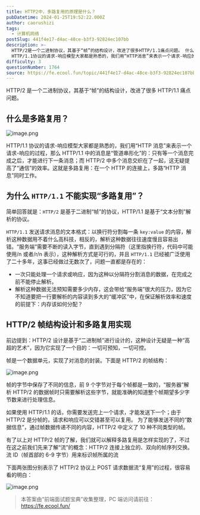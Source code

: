 ```yaml
---
title: HTTP2中，多路复用的原理是什么？
pubDatetime: 2024-01-25T19:52:22.000Z
author: caorushizi
tags:
  - 计算机网络
postSlug: 441f4e17-d4ac-48ce-b3f3-92824ec107bb
description: >-
  HTTP/2是一个二进制协议，其基于“帧”的结构设计，改进了很多HTTP/1.1痛点问题。 什么是多路复用？
  HTTP/1.1协议的请求-响应模型大家都是熟悉的，我们用“HTTP消息”来表示一个请求-响应的过程，那么HTTP/1.1中的消息是“管道串形化”的：只有等一个消息完成之后，才能进行下一条消息；而HTTP/2中多个消息交织在了一起，这无疑提高了“通信”的效率。这就是多路复用：在一个HTTP
difficulty: 3
questionNumber: 1764
source: https://fe.ecool.fun/topic/441f4e17-d4ac-48ce-b3f3-92824ec107bb
---
```


HTTP/2 是一个二进制协议，其基于“帧”的结构设计，改进了很多 HTTP/1.1 痛点问题。

## 什么是多路复用？

![image.png](https://static.ecool.fun//article/066eb286-1248-4446-8269-b45c16f9206a.png)

HTTP/1.1 协议的请求-响应模型大家都是熟悉的，我们用“HTTP 消息”来表示一个请求-响应的过程，那么 HTTP/1.1 中的消息是“管道串形化”的：只有等一个消息完成之后，才能进行下一条消息；而 HTTP/2 中多个消息交织在了一起，这无疑提高了“通信”的效率。这就是多路复用：在一个 HTTP 的连接上，多路“HTTP 消息”同时工作。

## 为什么 `HTTP/1.1` 不能实现“多路复用”？

简单回答就是：`HTTP/2` 是基于二进制“帧”的协议，HTTP/1.1 是基于“文本分割”解析的协议。

`HTTP/1.1` 发送请求消息的文本格式：以换行符分割每一条 `key:value` 的内容，解析这种数据用不着什么高科技，相反的，解析这种数据往往速度慢且容易出错。“服务端”需要不断的读入字节，直到遇到分隔符（这里指换行符，代码中可能使用/n 或者/r/n 表示），这种解析方式是可行的，并且 `HTTP/1.1` 已经被广泛使用了二十多年，这事已经做过无数次了，问题一直都是存在的：

- 一次只能处理一个请求或响应，因为这种以分隔符分割消息的数据，在完成之前不能停止解析。
- 解析这种数据无法预知需要多少内存，这会带给“服务端”很大的压力，因为它不知道要把一行要解析的内容读到多大的“缓冲区”中，在保证解析效率和速度的前提下：内存该如何分配？

## HTTP/2 帧结构设计和多路复用实现

前边提到：HTTP/2 设计是基于“二进制帧”进行设计的，这种设计无疑是一种“高超的艺术”，因为它实现了一个目的：一切可预知，一切可控。

帧是一个数据单元，实现了对消息的封装。下面是 HTTP/2 的帧结构：

![image.png](https://static.ecool.fun//article/47c6d6e9-2013-4d99-aec1-3b3540e4ad44.png)

帧的字节中保存了不同的信息，前 9 个字节对于每个帧都是一致的，“服务器”解析 HTTP/2 的数据帧时只需要解析这些字节，就能准确的知道整个帧期望多少字节数来进行处理信息。

如果使用 HTTP/1.1 的话，你需要发送完上一个请求，才能发送下一个；由于 HTTP/2 是分帧的，请求和响应可以交错甚至可以复用。
为了能够发送不同的“数据信息”，通过帧数据传递不同的内容，HTTP/2 中定义了 10 种不同类型的帧。

有了以上对 HTTP/2 帧的了解，我们就可以解释多路复用是怎样实现的了，不过在这之前我们先来了解“流”的概念：HTTP/2 连接上独立的、双向的帧序列交换。流 ID（帧首部的 6-9 字节）用来标识帧所属的流

下面两张图分别表示了 HTTP/2 协议上 POST 请求数据流“复用”的过程，很容易看的明白：

![image.png](https://static.ecool.fun//article/b0efdade-51e1-41bd-aa36-58457d782439.png)

> 本答案由“前端面试题宝典”收集整理，PC 端访问请前往： https://fe.ecool.fun/
